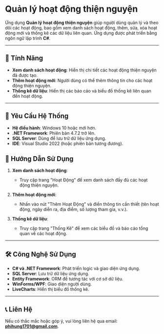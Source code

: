# Quản lý hoạt động thiện nguyện

Ứng dụng **Quản lý hoạt động thiện nguyện** giúp người dùng quản lý và theo dõi các hoạt động, bao gồm xem danh sách hoạt động, thêm, sửa, xóa hoạt động mới và thống kê các dữ liệu liên quan. Ứng dụng được phát triển bằng ngôn ngữ lập trình **C#**.

---

## 📝 Tính Năng

- **Xem danh sách hoạt động**: Hiển thị chi tiết các hoạt động thiện nguyện đã được tạo.
- **Thêm hoạt động mới**: Người dùng có thể thêm thông tin cho các hoạt động thiện nguyện.
- **Thống kê dữ liệu**: Hiển thị các báo cáo và biểu đồ thống kê liên quan đến hoạt động.

---

## 🚀 Yêu Cầu Hệ Thống

- **Hệ điều hành**: Windows 10 hoặc mới hơn.
- **.NET Framework**: Phiên bản 4.7.2 trở lên.
- **SQL Server**: Dùng để lưu trữ dữ liệu ứng dụng.
- **IDE**: Visual Studio 2022 (hoặc phiên bản tương đương).

## 🌟 Hướng Dẫn Sử Dụng

1. **Xem danh sách hoạt động**:
   - Truy cập trang "Hoạt Động" để xem danh sách đầy đủ các hoạt động thiện nguyện.

2. **Thêm hoạt động mới**:
   - Nhấn vào nút "Thêm Hoạt Động" và điền thông tin cần thiết (tên hoạt động, ngày diễn ra, địa điểm, số lượng tham gia, v.v.).

3. **Thống kê dữ liệu**:
   - Truy cập trang "Thống Kê" để xem các biểu đồ và báo cáo tổng quan về các hoạt động.

---

## 🛠 Công Nghệ Sử Dụng

- **C# và .NET Framework**: Phát triển logic và giao diện ứng dụng.
- **SQL Server**: Lưu trữ dữ liệu ứng dụng.
- **Entity Framework**: ORM để tương tác với cơ sở dữ liệu.
- **WinForms/WPF**: Giao diện người dùng.
- **LiveCharts**: Hiển thị biểu đồ thống kê.

---

## 📞 Liên Hệ

Nếu có thắc mắc hoặc góp ý, vui lòng liên hệ qua email: **phihung1701@gmail.com**.
